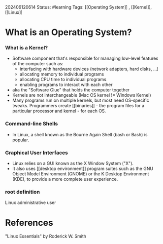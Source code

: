 202406120614
Status: #learning
Tags: [[Operating System]] , [[Kernel]],  [[Linux]]
# What is an Operating System?
### What is a Kernel?
- Software component that's responsible for managing low-level features of the computer such as:
	- interfacing with hardware devices (network adapters, hard disks, ...)
	- allocating memory to individual programs
	- allocating CPU time to individual programs
	- enabling programs to interact with each other
- aka the "Software Glue" that holds the computer together
- Kernels are not interchangeable (Mac OS kernel != Windows Kernel)
- Many programs run on multiple kernels, but most need OS-specific tweaks. Programmers create [[binaries]]  - the program files for a particular processor and kernel - for each OS. 
### Command-line Shells
- In Linux, a shell known as the Bourne Again Shell (bash or Bash) is popular.
### Graphical User Interfaces
- Linux relies on a GUI known as the X Window System ("X").
- It also uses [[desktop environment]] program suites such as the GNU Object Model Environment (GNOME) or the K Desktop Environment (KDE), to provide a more complete user experience.
### root definition
Linux administrative user
# References
"Linux Essentials" by Roderick W. Smith